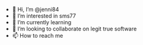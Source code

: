 - 👋 Hi, I’m @jenni84
- 👀 I’m interested in sms77 
- 🌱 I’m currently learning 
- 💞️ I’m looking to collaborate on legit true software
- 📫 How to reach me

<!---
jenni84/jenni84 is a ✨ special ✨ repository because its `README.md` (this file) appears on your GitHub profile.
You can click the Preview link to take a look at your changes.
--->
